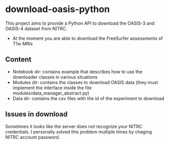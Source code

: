 # download-oasis-python
This project aims to provide a Python API to download the OASIS-3 and OASIS-4 dataset from NITRC.
- At the moment you are able to download the FreeSurfer assessments of T1w MRIs


## Content

- Notebook dir: contains example that describes how to use the downloader classes in various situations
- Modules dir: contains the classes to download OASIS data (they must implement the interface inside the file modules/data_manager_abstract.py)
- Data dir: contains the csv files with the id of the experiment to download

## Issues in download
Sometimes it looks like the server does not recognize your NITRC credentials. I personally solved this problem multiple times by chaging NITRC account password.
